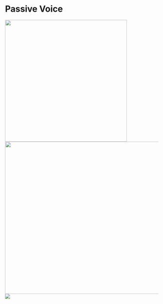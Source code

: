 # Passive Voice

<img src="https://www.pdfnotes.co/wp-content/uploads/2022/01/Active-And-Passive-Voice-Rules-Chart-PDF.jpg" width="400">

<img src="https://www.rbseguide.com/wp-content/uploads/2019/04/RBSE-Class-7-English-Grammar-Passive-Voice-1.png" width="600" height="500">

<img src="https://hindiessay.co.in/wp-content/uploads/2022/08/tenses-chart-in-hindi-800x400.jpg" width="">

